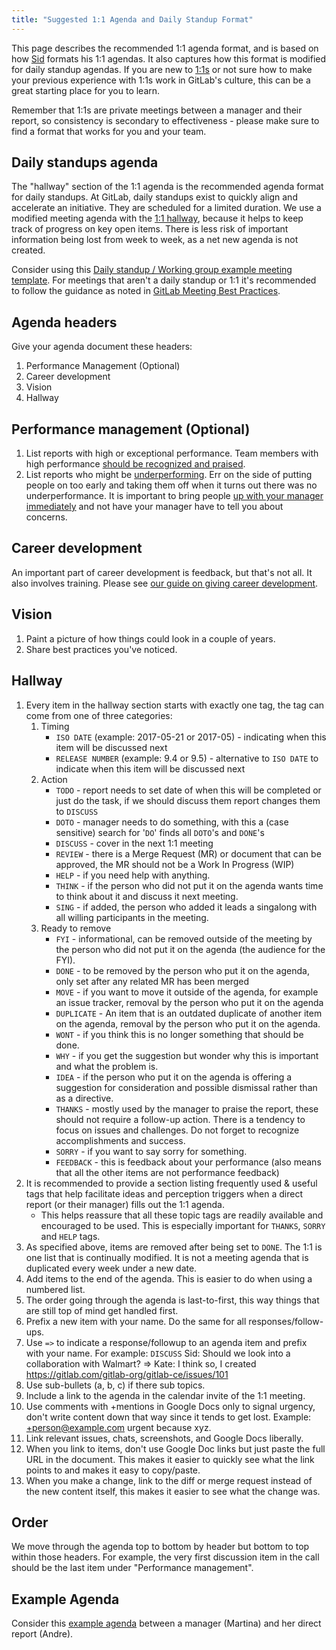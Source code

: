```yaml
---
title: "Suggested 1:1 Agenda and Daily Standup Format"
---
```


This page describes the recommended 1:1 agenda format, and is based on how [Sid](/handbook/ceo) formats his 1:1 agendas. It also captures how this format is modified for daily standup agendas.
If you are new to [1:1s](/handbook/leadership/1-1/) or not sure how to make your previous experience with 1:1s work in
GitLab's culture, this can be a great starting place for you to learn.

Remember that 1:1s are private meetings between a manager and their report, so consistency is secondary to effectiveness -
please make sure to find a format that works for you and your team.

## Daily standups agenda

The "hallway" section of the 1:1 agenda is the recommended agenda format for daily standups. At GitLab, daily standups exist to quickly align and accelerate an initiative. They are scheduled for a limited duration. We use a modified meeting agenda with the [1:1 hallway](#hallway), because it helps to keep track of progress on key open items. There is less risk of important information being lost from week to week, as a net new agenda is not created.

Consider using this [Daily standup / Working group example meeting template](https://docs.google.com/document/d/1QjcZWLZFs7vbrJxfeFcG2EKf2-WMYVVSVaFFwChGOsQ/edit). For meetings that aren't a daily standup or 1:1 it's recommended to follow the guidance as noted in [GitLab Meeting Best Practices](/handbook/company/culture/all-remote/live-doc-meetings/#gitlab-meeting-best-practices).

## Agenda headers

Give your agenda document these headers:

1. Performance Management (Optional)
1. Career development
1. Vision
1. Hallway

## Performance management (Optional)

1. List reports with high or exceptional performance. Team members with high performance [should be recognized and praised](/handbook/company/structure/#management-group).
1. List reports who might be [underperforming](/handbook/leadership/underperformance/). Err on the side of putting people on too early and taking them off when it turns out there was no underperformance. It is important to bring people [up with your manager immediately](/handbook/leadership/underperformance/#immediately-discuss-with-the-managers-manager) and not have your manager have to tell you about concerns.

## Career development

An important part of career development is feedback, but that's not all. It also involves training.
Please see [our guide on giving career development](/handbook/people-group/guidance-on-feedback/).

## Vision

1. Paint a picture of how things could look in a couple of years.
1. Share best practices you've noticed.

## Hallway

1. Every item in the hallway section starts with exactly one tag, the tag can come from one of three categories:
    1. Timing
        - `ISO DATE` (example: 2017-05-21 or 2017-05) - indicating when this item will be discussed next
        - `RELEASE NUMBER` (example: 9.4 or 9.5) - alternative to `ISO DATE` to indicate when this item will be discussed next
    1. Action
        - `TODO` - report needs to set date of when this will be completed or just do the task, if we should discuss them report changes them to `DISCUSS`
        - `DOTO` - manager needs to do something, with this a (case sensitive) search for '`DO`' finds all `DOTO`'s and `DONE`'s
        - `DISCUSS` - cover in the next 1:1 meeting
        - `REVIEW` - there is a Merge Request (MR) or document that can be approved, the MR should not be a Work In Progress (WIP)
        - `HELP` - if you need help with anything.
        - `THINK` - if the person who did not put it on the agenda wants time to think about it and discuss it next meeting.
        - `SING` - if added, the person who added it leads a singalong with all willing participants in the meeting.
    1. Ready to remove
        - `FYI` - informational, can be removed outside of the meeting by the person who did not put it on the agenda (the audience for the FYI).
        - `DONE` - to be removed by the person who put it on the agenda, only set after any related MR has been merged
        - `MOVE` - if you want to move it outside of the agenda, for example an issue tracker, removal by the person who put it on the agenda
        - `DUPLICATE` - An item that is an outdated duplicate of another item on the agenda, removal by the person who put it on the agenda.
        - `WONT` - if you think this is no longer something that should be done.
        - `WHY` - if you get the suggestion but wonder why this is important and what the problem is.
        - `IDEA` - if the person who put it on the agenda is offering a suggestion for consideration and possible dismissal rather than as a directive.
        - `THANKS` - mostly used by the manager to praise the report, these should not require a follow-up action. There is a tendency to focus on issues and challenges. Do not forget to recognize accomplishments and success.
        - `SORRY` - if you want to say sorry for something.
        - `FEEDBACK` - this is feedback about your performance (also means that all the other items are not performance feedback)
1. It is recommended to provide a section listing frequently used & useful tags that help facilitate ideas and perception triggers when a direct report (or their manager) fills out the 1:1 agenda.
    - This helps reassure that all these topic tags are readily available and encouraged to be used. This is especially important for `THANKS`, `SORRY` and `HELP` tags.
1. As specified above, items are removed after being set to `DONE`. The 1:1 is one list that is continually modified. It is not a meeting agenda that is duplicated every week under a new date.
1. Add items to the end of the agenda. This is easier to do when using a numbered list.
1. The order going through the agenda is last-to-first, this way things that are still top of mind get handled first.
1. Prefix a new item with your name. Do the same for all responses/follow-ups.
1. Use `=>` to indicate a response/followup to an agenda item and prefix with your name. For example: `DISCUSS` Sid: Should we look into a collaboration with Walmart? => Kate: I think so, I created https://gitlab.com/gitlab-org/gitlab-ce/issues/101
1. Use sub-bullets (a, b, c) if there sub topics.
1. Include a link to the agenda in the calendar invite of the 1:1 meeting.
1. Use comments with +mentions in Google Docs only to signal urgency, don't write content down that way since it tends to get lost. Example: +person@example.com urgent because xyz.
1. Link relevant issues, chats, screenshots, and Google Docs liberally.
1. When you link to items, don't use Google Doc links but just paste the full URL in the document. This makes it easier to quickly see what the link points to and makes it easy to copy/paste.
1. When you make a change, link to the diff or merge request instead of the new content itself, this makes it easier to see what the change was.

## Order

We move through the agenda top to bottom by header but bottom to top within those headers.
For example, the very first discussion item in the call should be the last item under "Performance management".

## Example Agenda

Consider this [example agenda](https://docs.google.com/document/d/1Wi8zCIQishXuPZBTsjw3lmjGTWLDwqQBe0n9jmgbTyU/edit#heading=h.je87mj6quia2) between a manager (Martina) and her direct report (Andre).
